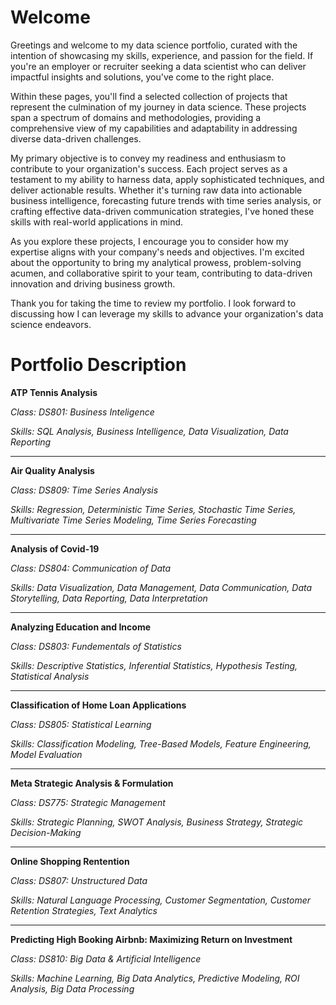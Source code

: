 # Welcome

Greetings and welcome to my data science portfolio, curated with the intention of showcasing my skills, experience, and passion for the field. If you're an employer or recruiter seeking a data scientist who can deliver impactful insights and solutions, you've come to the right place.

Within these pages, you'll find a selected collection of projects that represent the culmination of my journey in data science. These projects span a spectrum of domains and methodologies, providing a comprehensive view of my capabilities and adaptability in addressing diverse data-driven challenges.

My primary objective is to convey my readiness and enthusiasm to contribute to your organization's success. Each project serves as a testament to my ability to harness data, apply sophisticated techniques, and deliver actionable results. Whether it's turning raw data into actionable business intelligence, forecasting future trends with time series analysis, or crafting effective data-driven communication strategies, I've honed these skills with real-world applications in mind.

As you explore these projects, I encourage you to consider how my expertise aligns with your company's needs and objectives. I'm excited about the opportunity to bring my analytical prowess, problem-solving acumen, and collaborative spirit to your team, contributing to data-driven innovation and driving business growth.

Thank you for taking the time to review my portfolio. I look forward to discussing how I can leverage my skills to advance your organization's data science endeavors.

# Portfolio Description

**ATP Tennis Analysis**

  *Class: DS801: Business Inteligence*
  
  *Skills: SQL Analysis, Business Intelligence, Data Visualization, Data Reporting*
_________________________________________________________________________________________________________________________________________

**Air Quality Analysis**

 *Class: DS809: Time Series Analysis*
 
 *Skills: Regression, Deterministic Time Series, Stochastic Time Series, Multivariate Time Series Modeling, Time Series Forecasting*
_________________________________________________________________________________________________________________________________________

**Analysis of Covid-19**

  *Class: DS804: Communication of Data*
  
  *Skills: Data Visualization, Data Management, Data Communication, Data Storytelling, Data Reporting, Data Interpretation*
_________________________________________________________________________________________________________________________________________

**Analyzing Education and Income**

  *Class: DS803: Fundementals of Statistics*
  
  *Skills: Descriptive Statistics, Inferential Statistics, Hypothesis Testing, Statistical Analysis*
_________________________________________________________________________________________________________________________________________

**Classification of Home Loan Applications**

  *Class: DS805: Statistical Learning*
  
  *Skills: Classification Modeling, Tree-Based Models, Feature Engineering, Model Evaluation*
_________________________________________________________________________________________________________________________________________

**Meta Strategic Analysis & Formulation**

  *Class: DS775: Strategic Management*
  
  *Skills: Strategic Planning, SWOT Analysis, Business Strategy, Strategic Decision-Making*
_________________________________________________________________________________________________________________________________________

**Online Shopping Rentention**

  *Class: DS807: Unstructured Data*
  
  *Skills: Natural Language Processing, Customer Segmentation, Customer Retention Strategies, Text Analytics*
_________________________________________________________________________________________________________________________________________

**Predicting High Booking Airbnb: Maximizing Return on Investment**

  *Class: DS810: Big Data & Artificial Intelligence*
  
  *Skills: Machine Learning, Big Data Analytics, Predictive Modeling, ROI Analysis, Big Data Processing*
